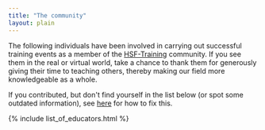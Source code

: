 ```yaml
---
title: "The community"
layout: plain
---
```


The following individuals have been involved in carrying out successful training events as a member of the [HSF-Training](/training) community. If you see them in the real or virtual world, take a chance to thank them for generously giving their time to teaching others, thereby making our field more knowledgeable as a whole.

If you contributed, but don't find yourself in the list below (or spot some outdated information), see [here](/training/howto-educator-profile.html) for how to fix this.

{% include list_of_educators.html %}
